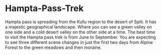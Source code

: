 # Hampta-Pass-Trek
Hampta pass is spreading from the Kullu region to the desert of Spiti. It has a majestic geographical landscape. Where you can see a green valley on one side and a cold desert valley on the other side at a time. The best time to visit the Hampta pass trek is from June to September. You are expecting to see three different scene changes in just the first two days from Alpine Forest to the green meadows and then moraine.
